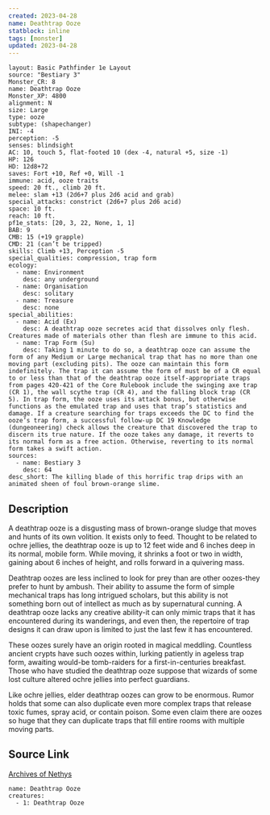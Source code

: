 ```yaml
---
created: 2023-04-28
name: Deathtrap Ooze
statblock: inline
tags: [monster]
updated: 2023-04-28
---
```

```statblock
layout: Basic Pathfinder 1e Layout
source: "Bestiary 3"
Monster_CR: 8
name: Deathtrap Ooze
Monster_XP: 4800
alignment: N
size: Large
type: ooze
subtype: (shapechanger)
INI: -4
perception: -5
senses: blindsight
AC: 10, touch 5, flat-footed 10 (dex -4, natural +5, size -1)
HP: 126
HD: 12d8+72
saves: Fort +10, Ref +0, Will -1
immune: acid, ooze traits
speed: 20 ft., climb 20 ft.
melee: slam +13 (2d6+7 plus 2d6 acid and grab)
special_attacks: constrict (2d6+7 plus 2d6 acid)
space: 10 ft.
reach: 10 ft.
pf1e_stats: [20, 3, 22, None, 1, 1]
BAB: 9
CMB: 15 (+19 grapple)
CMD: 21 (can’t be tripped)
skills: Climb +13, Perception -5
special_qualities: compression, trap form
ecology:
  - name: Environment
    desc: any underground
  - name: Organisation
    desc: solitary
  - name: Treasure
    desc: none
special_abilities:
  - name: Acid (Ex)
    desc: A deathtrap ooze secretes acid that dissolves only flesh. Creatures made of materials other than flesh are immune to this acid.
  - name: Trap Form (Su)
    desc: Taking 1 minute to do so, a deathtrap ooze can assume the form of any Medium or Large mechanical trap that has no more than one moving part (excluding pits). The ooze can maintain this form indefinitely. The trap it can assume the form of must be of a CR equal to or less than that of the deathtrap ooze itself-appropriate traps from pages 420-421 of the Core Rulebook include the swinging axe trap (CR 1), the wall scythe trap (CR 4), and the falling block trap (CR 5). In trap form, the ooze uses its attack bonus, but otherwise functions as the emulated trap and uses that trap’s statistics and damage. If a creature searching for traps exceeds the DC to find the ooze’s trap form, a successful follow-up DC 19 Knowledge (dungeoneering) check allows the creature that discovered the trap to discern its true nature. If the ooze takes any damage, it reverts to its normal form as a free action. Otherwise, reverting to its normal form takes a swift action.
sources:
  - name: Bestiary 3
    desc: 64
desc_short: The killing blade of this horrific trap drips with an animated sheen of foul brown-orange slime.
```
## Description
A deathtrap ooze is a disgusting mass of brown-orange sludge that moves and hunts of its own volition. It exists only to feed. Thought to be related to ochre jellies, the deathtrap ooze is up to 12 feet wide and 6 inches deep in its normal, mobile form. While moving, it shrinks a foot or two in width, gaining about 6 inches of height, and rolls forward in a quivering mass.

Deathtrap oozes are less inclined to look for prey than are other oozes-they prefer to hunt by ambush. Their ability to assume the form of simple mechanical traps has long intrigued scholars, but this ability is not something born out of intellect as much as by supernatural cunning. A deathtrap ooze lacks any creative ability-it can only mimic traps that it has encountered during its wanderings, and even then, the repertoire of trap designs it can draw upon is limited to just the last few it has encountered.

These oozes surely have an origin rooted in magical meddling. Countless ancient crypts have such oozes within, lurking patiently in ageless trap form, awaiting would-be tomb-raiders for a first-in-centuries breakfast. Those who have studied the deathtrap ooze suppose that wizards of some lost culture altered ochre jellies into perfect guardians.

Like ochre jellies, elder deathtrap oozes can grow to be enormous. Rumor holds that some can also duplicate even more complex traps that release toxic fumes, spray acid, or contain poison. Some even claim there are oozes so huge that they can duplicate traps that fill entire rooms with multiple moving parts.
## Source Link
[Archives of Nethys](https://aonprd.com/MonsterDisplay.aspx?ItemName=Deathtrap%20Ooze)
```encounter-table
name: Deathtrap Ooze
creatures:
  - 1: Deathtrap Ooze
```
